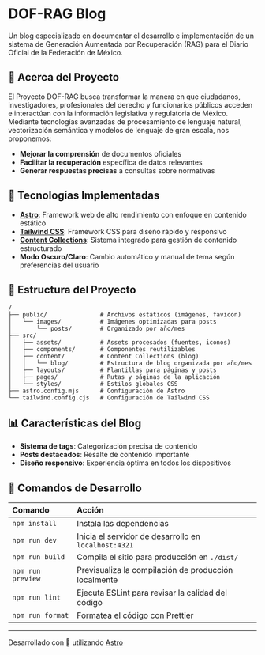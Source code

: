 # DOF-RAG Blog

Un blog especializado en documentar el desarrollo e implementación de un sistema de Generación Aumentada por Recuperación (RAG) para el Diario Oficial de la Federación de México.

## 📑 Acerca del Proyecto

El Proyecto DOF-RAG busca transformar la manera en que ciudadanos, investigadores, profesionales del derecho y funcionarios públicos acceden e interactúan con la información legislativa y regulatoria de México. Mediante tecnologías avanzadas de procesamiento de lenguaje natural, vectorización semántica y modelos de lenguaje de gran escala, nos proponemos:

- **Mejorar la comprensión** de documentos oficiales
- **Facilitar la recuperación** específica de datos relevantes
- **Generar respuestas precisas** a consultas sobre normativas

## 🔧 Tecnologías Implementadas

- **[Astro](https://astro.build/)**: Framework web de alto rendimiento con enfoque en contenido estático
- **[Tailwind CSS](https://tailwindcss.com/)**: Framework CSS para diseño rápido y responsivo
- **[Content Collections](https://docs.astro.build/en/guides/content-collections/)**: Sistema integrado para gestión de contenido estructurado
- **Modo Oscuro/Claro**: Cambio automático y manual de tema según preferencias del usuario

## 🚀 Estructura del Proyecto

```text
/
├── public/               # Archivos estáticos (imágenes, favicon)
│   └── images/           # Imágenes optimizadas para posts
│       └── posts/        # Organizado por año/mes
├── src/
│   ├── assets/           # Assets procesados (fuentes, iconos)
│   ├── components/       # Componentes reutilizables
│   ├── content/          # Content Collections (blog)
│   │   └── blog/         # Estructura de blog organizada por año/mes
│   ├── layouts/          # Plantillas para páginas y posts
│   ├── pages/            # Rutas y páginas de la aplicación
│   └── styles/           # Estilos globales CSS
├── astro.config.mjs      # Configuración de Astro
└── tailwind.config.cjs   # Configuración de Tailwind CSS
```

## 📊 Características del Blog

- **Sistema de tags**: Categorización precisa de contenido
- **Posts destacados**: Resalte de contenido importante
- **Diseño responsivo**: Experiencia óptima en todos los dispositivos

## 🧞 Comandos de Desarrollo

| Comando         | Acción                                                 |
| :-------------- | :----------------------------------------------------- |
| `npm install`   | Instala las dependencias                               |
| `npm run dev`   | Inicia el servidor de desarrollo en `localhost:4321`   |
| `npm run build` | Compila el sitio para producción en `./dist/`          |
| `npm run preview`| Previsualiza la compilación de producción localmente |
| `npm run lint`  | Ejecuta ESLint para revisar la calidad del código     |
| `npm run format`| Formatea el código con Prettier                      |

---

Desarrollado con 💜 utilizando [Astro](https://astro.build)
